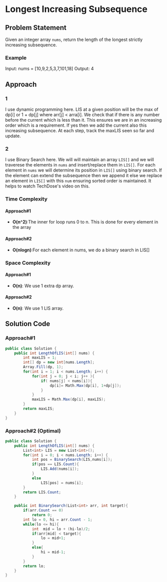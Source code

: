 # Longest Increasing Subsequence

## Problem Statement
Given an integer array `nums`, return the length of the longest strictly increasing subsequence.


### Example
Input: nums = [10,9,2,5,3,7,101,18]
Output: 4

## Approach
### 1
I use dynamic programming here. LIS at a given position will be the max of dp[i] or 1 + dp[j] where arr[j] < arra[i]. We check that if there is any number before the current which is less than it. This ensures we are in an increasing order which is a requirement. If yes then we add the current also this increasing subsequence. At each step, track the maxLIS seen so far and update.

### 2
I use Binary Search here. We will will maintain an array `LIS[]` and we will traverese the elements in `nums` and insert/replace them in `LIS[]`. For each element in `nums` we will determine its position in `LIS[]` using binary search. If the element can extend the subsequence then we append it else we replace an element in `LIS[]` with this `num` ensuring sorted order is maintained. It helps to watch TechDose's video on this.
### Time Complexity
#### Approach#1 
- **O(n^2)**:The inner for loop runs 0 to n. This is done for every element in the array
#### Approach#2
- **O(nlogn)**:For each element in nums, we do a binary search in LIS[]
### Space Complexity
#### Approach#1
- **O(n)**: We use 1 extra dp array.
#### Approach#2
- **O(n)**: We use 1 LIS array.

## Solution Code
### Approach#1
```C#
public class Solution {
    public int LengthOfLIS(int[] nums) {
        int maxLIS = 1;
        int[] dp = new int[nums.Length];
        Array.Fill(dp, 1);
        for(int i = 1; i < nums.Length; i++) {
            for(int j = 0; j < i; j++ ){
                if( nums[j] < nums[i]){
                    dp[i]= Math.Max(dp[i], 1+dp[j]);
                }
            }
            maxLIS = Math.Max(dp[i], maxLIS);
        }
        return maxLIS;
    }
}
```
### Approach#2 (Optimal)
```C#
public class Solution {
    public int LengthOfLIS(int[] nums) {
        List<int> LIS = new List<int>();
        for(int i = 0; i < nums.Length; i++) {
            int pos = BinarySearch(LIS,nums[i]);
            if(pos == LIS.Count){
                LIS.Add(nums[i]);
            }
            else
                LIS[pos] = nums[i];
        }
        return LIS.Count;
    }

    public int BinarySearch(List<int> arr, int target){
        if(arr.Count == 0)
            return 0;
        int lo = 0, hi = arr.Count - 1;
        while(lo <= hi){
            int  mid = lo + (hi-lo)/2;
            if(arr[mid] < target){
                lo = mid+1;
            }
            else{
                hi = mid-1;
            }
        }
        return lo;
    }
}

